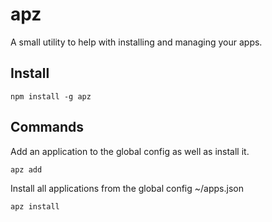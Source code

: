 # apz

A small utility to help with installing and managing your apps.

## Install

```shell
npm install -g apz
```

## Commands

Add an application to the global config as well as install it.

```shell
apz add
```

Install all applications from the global config ~/apps.json

```shell
apz install
```
